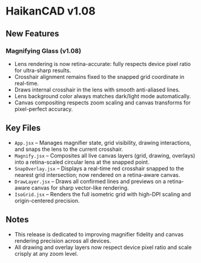 ﻿# HaikanCAD v1.08

## New Features

### Magnifying Glass (v1.08)
- Lens rendering is now retina-accurate: fully respects device pixel ratio for ultra-sharp results.
- Crosshair alignment remains fixed to the snapped grid coordinate in real-time.
- Draws internal crosshair in the lens with smooth anti-aliased lines.
- Lens background color always matches dark/light mode automatically.
- Canvas compositing respects zoom scaling and canvas transforms for pixel-perfect accuracy.

## Key Files

- `App.jsx` – Manages magnifier state, grid visibility, drawing interactions, and snaps the lens to the current crosshair.
- `Magnify.jsx` – Composites all live canvas layers (grid, drawing, overlays) into a retina-scaled circular lens at the snapped point.
- `SnapOverlay.jsx` – Displays a real-time red crosshair snapped to the nearest grid intersection; now rendered on a retina-aware canvas.
- `DrawLayer.jsx` – Draws all confirmed lines and previews on a retina-aware canvas for sharp vector-like rendering.
- `IsoGrid.jsx` – Renders the full isometric grid with high-DPI scaling and origin-centered precision.

## Notes

- This release is dedicated to improving magnifier fidelity and canvas rendering precision across all devices.
- All drawing and overlay layers now respect device pixel ratio and scale crisply at any zoom level.

